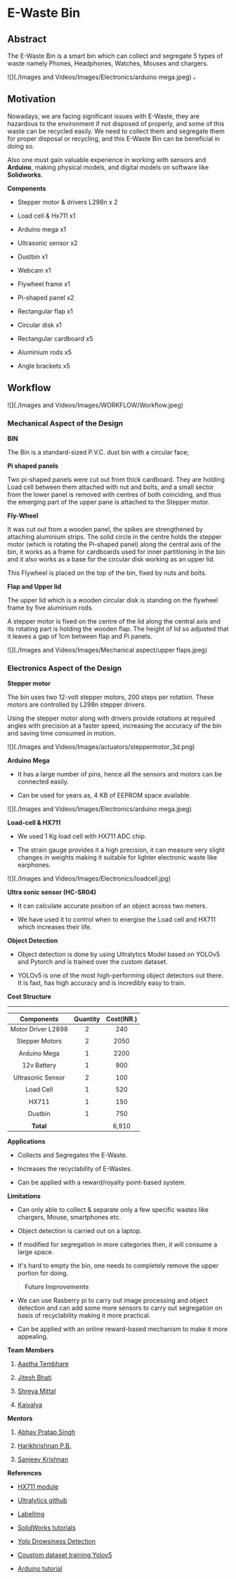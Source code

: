 # **E-Waste Bin**

## **Abstract**

The E-Waste Bin is a smart bin which can collect and segregate 5 types
of waste namely Phones, Headphones, Watches, Mouses and chargers.

![](./Images and Videos/Images/Electronics/arduino mega.jpeg)
<img src="./Images and Videos/Images/Electronics/arduino mega.jpeg" alt="Arduino mega" width="5.9668503937007875in" height="4.214344925634296in"/>

## **Motivation**

Nowadays, we are facing significant issues with E-Waste, they are
hazardous to the environment if not disposed of properly, and some of
this waste can be recycled easily. We need to collect them and segregate
them for proper disposal or recycling, and this E-Waste Bin can be
beneficial in doing so.

Also one must gain valuable experience in working with sensors and
**Arduino**, making physical models, and digital models on software like
**Solidworks**.

**Components**

-   Stepper motor & drivers L298n x 2

-   Load cell & Hx711 x1

-   Arduino mega x1

-   Ultrasonic sensor x2

-   Dustbin x1

-   Webcam x1

-   Flywheel frame x1

-   Pi-shaped panel x2

-   Rectangular flap x1

-   Circular disk x1

-   Rectangular cardboard x5

-   Aluminium rods x5

-   Angle brackets x5

## **Workflow**

![](./Images and Videos/Images/WORKFLOW/Workflow.jpeg)

### **Mechanical Aspect of the Design**

**BIN**

The Bin is a standard-sized P.V.C. dust bin with a circular face;

**Pi shaped panels**

Two pi-shaped panels were cut out from thick cardboard. They are holding
Load cell between them attached with nut and bolts, and a small sector
from the lower panel is removed with centres of both coinciding, and
thus the emerging part of the upper pane is attached to the Stepper
motor.

**Fly-Wheel**

It was cut out from a wooden panel, the spikes are strengthened by
attaching aluminium strips. The solid circle in the centre holds the
stepper motor (which is rotating the Pi-shaped panel) along the central
axis of the bin, it works as a frame for cardboards used for inner
partitioning in the bin and it also works as a base for the circular
disk working as an upper lid.

This Flywheel is placed on the top of the bin, fixed by nuts and bolts.

**Flap and Upper lid**

The upper lid which is a wooden circular disk is standing on the
flywheel frame by five aluminium rods.

A stepper motor is fixed on the centre of the lid along the central axis
and its rotating part is holding the wooden flap. The height of lid so
adjusted that it leaves a gap of 1cm between flap and Pi panels.

![](./Images and Videos/Images/Mechanical aspect/upper flaps.jpeg)

### **Electronics Aspect of the Design**

**Stepper motor**

The bin uses two 12-volt stepper motors, 200 steps per rotation. These
motors are controlled by L298n stepper drivers.

Using the stepper motor along with drivers provide rotations at required
angles with precision at a faster speed, increasing the accuracy of the
bin and saving time consumed in motion.

![](./Images and Videos/Images/actuators/steppermotor_3d.png)

**Arduino Mega**

-   It has a large number of pins, hence all the sensors and motors can
    be connected easily.

-   Can be used for years as, 4 KB of EEPROM space available.

![](./Images and Videos/Images/Electronics/arduino mega.jpeg)

**Load-cell & HX711**

-   We used 1 Kg load cell with HX711 ADC chip.

-   The strain gauge provides it a high precision, it can measure very
    slight changes in weights making it suitable for lighter electronic
    waste like earphones.

![](./Images and Videos/Images/Electronics/loadcell.jpg)

**Ultra sonic sensor (HC-SR04)**

-   It can calculate accurate position of an object across two meters.

-   We have used it to control when to energise the Load cell and HX711
    which increases their life.

**Object Detection**

-   Object detection is done by using Ultralytics Model based on YOLOv5
    and Pytorch and is trained over the custom dataset.

-   YOLOv5 is one of the most high-performing object detectors out
    there. It is fast, has high accuracy and is incredibly easy to
    train.

**Cost Structure**
 
  -----------------------------------------------------------------------           
 | **Components**                    |  **Quantity**     |     **Cost(INR.)**          | 
 | :-----------------------:         | :--------------:  |  :---------------------:    |
 |  Motor Driver L2898               |      2            |            240              |
 |                                   |                   |                             |
 |  Stepper Motors                   |      2            |            2050             |
 |                                   |                   |                             |
 |  Arduino Mega                     |      1            |            2200             |
 |                                   |                   |                             |
 | 12v Battery                       |      1            |            900              |
 |                                   |                   |                             |
 | Ultrasonic Sensor                 |      2            |            100              |
 |                                   |                   |                             |
 | Load Cell                         |      1            |            520              |
 |                                   |                   |                             |
 | HX711                             |      1            |            150              |
 |                                   |                   |                             |
 | Dustbin                           |      1            |            750              |
 |                                   |                   |                             |                                                                                                                  |                   |                             |  
 |                 **Total**         |                   |             6,910           |
  
**Applications**

-   Collects and Segregates the E-Waste.

-   Increases the recyclability of E-Wastes.

-   Can be applied with a reward/royalty point-based system.

**Limitations**

-   Can only able to collect & separate only a few specific wastes like
    chargers, Mouse, smartphones etc.

-   Object detection is carried out on a laptop.

-   If modified for segregation in more categories then, it will consume
    a large space.

-   It's hard to empty the bin, one needs to completely remove the upper
    portion for doing.

> **Future Improvements**

-   We can use Rasberry pi to carry out image processing and object
    detection and can add some more sensors to carry out segregation on
    basis of recyclability making it more practical.

-   Can be applied with an online reward-based mechanism to make it more
    appealing.

**Team Members**

1.  [Aastha Tembhare](https://github.com/Aastha-tembhare)

2.  [Jitesh Bhati](https://github.com/jiteshbhati305)

3. [Shreya Mittal](https://github.com/ShreyaMittalSM)

4.  [Kaivalya](https://github.com/kai-013)

**Mentors**

1.  [Abhay Pratap Singh](https://github.com/DarthEkLen)

2.  [Harikhrishnan P.B.](https://github.com/MurkeyCube)

3.  [Sanjeev Krishnan](https://github.com/SanjeevKrishnan)

**References**

-   [HX711 module](https://youtu.be/sxzoAGf1kOo)

-   [Ultralytics github](https://github.com/ultralytics/yolov5)

-   [LabelImg](https://github.com/heartexlabs/labelImg)

-   [SolidWorks tutorials](https://youtu.be/36Bry_57Pcc)

-   [Yolo Drowsiness Detection](https://github.com/nicknochnack/YOLO-Drowsiness-Detection)

-   [Coustom dataset training Yolov5](https://youtu.be/80Q3HIBy7Qg)

-   [Arduino tutorial](https://randomnerdtutorials.com/arduino-load-cell-hx711)
